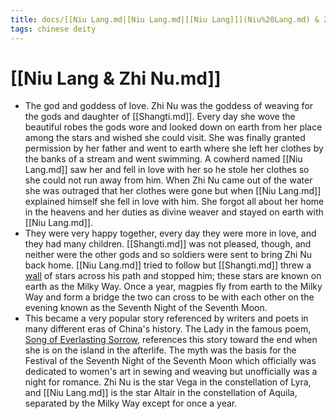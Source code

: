 ```yaml
---
title: docs/[[Niu Lang.md|[Niu Lang.md|[[Niu Lang]]](Niu%20Lang.md) & Zhi Nu
tags: chinese deity
---
```


# [[Niu Lang & Zhi Nu.md]]
- The god and goddess of love. Zhi Nu was the goddess of weaving for the gods and daughter of [[Shangti.md]]. Every day she wove the beautiful robes the gods wore and looked down on earth from her place among the stars and wished she could visit. She was finally granted permission by her father and went to earth where she left her clothes by the banks of a stream and went swimming. A cowherd named [[Niu Lang.md]] saw her and fell in love with her so he stole her clothes so she could not run away from him. When Zhi Nu came out of the water she was outraged that her clothes were gone but when [[Niu Lang.md]] explained himself she fell in love with him. She forgot all about her home in the heavens and her duties as divine weaver and stayed on earth with [[Niu Lang.md]].
- They were very happy together, every day they were more in love, and they had many children. [[Shangti.md]] was not pleased, though, and neither were the other gods and so soldiers were sent to bring Zhi Nu back home. [[Niu Lang.md]] tried to follow but [[Shangti.md]] threw a [wall](https://www.worldhistory.org/wall/) of stars across his path and stopped him; these stars are known on earth as the Milky Way. Once a year, magpies fly from earth to the Milky Way and form a bridge the two can cross to be with each other on the evening known as the Seventh Night of the Seventh Moon.
- This became a very popular story referenced by writers and poets in many different eras of China's history. The Lady in the famous poem, [Song of Everlasting Sorrow](https://www.worldhistory.org/article/888/song-of-everlasting-sorrow/), references this story toward the end when she is on the island in the afterlife. The myth was the basis for the Festival of the Seventh Night of the Seventh Moon which officially was dedicated to women's art in sewing and weaving but unofficially was a night for romance. Zhi Nu is the star Vega in the constellation of Lyra, and [[Niu Lang.md]] is the star Altair in the constellation of Aquila, separated by the Milky Way except for once a year.